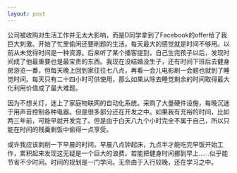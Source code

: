 ```yaml
---
layout: post
---
```


公司被收购对生活工作并无太大影响，而是D同学拿到了Facebook的offer给了我巨大刺激。开始了忙里偷闲还要刷题的生活。每天最大的感觉就是时间不够用。以前从未觉得时间是一种资源。后来听了某个播客提到，自己生完孩子以后，发现时间成了他最重要也是最宝贵的东西。我现在没结婚没生子，还有时间下班后去健身房游览一番，但每天晚上回到家往往七八点，再看一会儿电影刷一会题也就到了睡觉时间。每天只有二十四小时可供使用，那么如果从除去睡觉剩余的时间取得最大化利用价值成了最大难题。

因为不想关灯，迷上了家庭物联网的自动化系统。采购了大量硬件设施，每晚沉迷于用声音控制各种电器。但是很多部分还在开发之中。如果我有充裕的时间，比如两三年前，可能早就开发完了。但是由于白天八九个小时完全不属于自己，所以只能在时间的残羹剩饭中偷得一点享受。

或许我应该剥削一下早晨的时间。早晨八点钟起床，九点半才能吃完早饭开始工作，累积起来发现这无疑是一个巨大的浪费。若能把健身时间挪到早上……似乎能节省不少时间。时间的规划是一门学问。无奈由于入行较晚，还在学习之中。